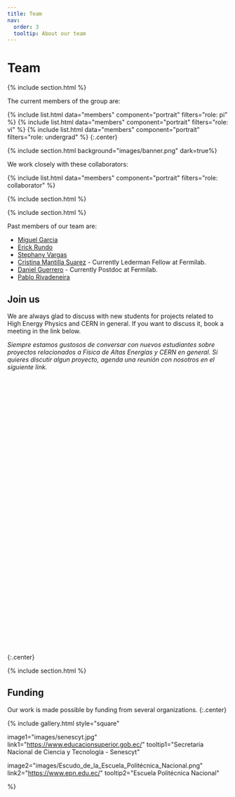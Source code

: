 ```yaml
---
title: Team
nav:
  order: 3
  tooltip: About our team
---
```


# <i class="fas fa-users"></i>Team


{% include section.html %}

The current members of the group are:

{%
  include list.html
  data="members"
  component="portrait"
  filters="role: pi"
%}
{%
  include list.html
  data="members"
  component="portrait"
  filters="role: vi"
%}
{%
  include list.html
  data="members"
  component="portrait"
  filters="role: undergrad"
%}
{:.center}

{% include section.html background="images/banner.png" dark=true%}

We work closely with these collaborators:

{%
  include list.html
  data="members"
  component="portrait"
  filters="role: collaborator"
%}

{% include section.html %}


{% include section.html %}

Past members of our team are:

 * [Miguel Garcia](https://www.linkedin.com/in/miguelgarciavera/)
 * [Erick Rundo](https://www.linkedin.com/in/erick-rundo-01651458/)
 * [Stephany Vargas](https://www.linkedin.com/in/stephany-vargas/)
 * [Cristina Mantilla Suarez](https://www.linkedin.com/in/cristina-mantilla-suarez-78420998/) - Currently Lederman Fellow at Fermilab.
 * [Daniel Guerrero](https://www.linkedin.com/in/daniel-guerrero-2ba498106/) - Currently  Postdoc at Fermilab.
 * [Pablo Rivadeneira](https://www.linkedin.com/in/pablo-rivadeneira-bracho/)

## Join us

We are always glad to discuss with new students for projects related to High Energy Physics and CERN in general. If you want to discuss it, book a meeting in the link below.

_Siempre estamos gustosos de conversar con nuevos estudiantes sobre proyectos relacionados a Física de Altas Energías y CERN en general. Si quieres discutir algun proyecto, agenda una reunión con nosotros en el siguiente link._

<!-- Calendly inline widget begin -->
<div class="calendly-inline-widget" data-url="https://calendly.com/alefisico/30min" style="min-width:320px;height:630px;"></div>
<script type="text/javascript" src="https://assets.calendly.com/assets/external/widget.js" async></script>
<!-- Calendly inline widget end -->
{:.center}

{% include section.html %}

## Funding

Our work is made possible by funding from several organizations.
{:.center}

{%
  include gallery.html
  style="square"

  image1="images/senescyt.jpg"
  link1="https://www.educacionsuperior.gob.ec/"
  tooltip1="Secretaria Nacional de Ciencia y Tecnología - Senescyt"

  image2="images/Escudo_de_la_Escuela_Politécnica_Nacional.png"
  link2="https://www.epn.edu.ec/"
  tooltip2="Escuela Politécnica Nacional"

%}
